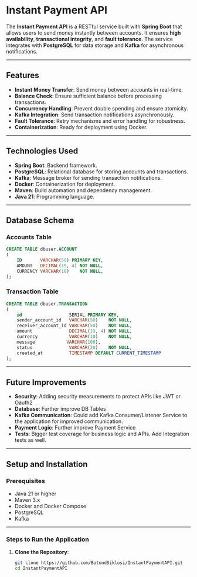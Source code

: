 # Instant Payment API

The **Instant Payment API** is a RESTful service built with **Spring Boot** that allows users to send money instantly
between accounts. It ensures **high availability**, **transactional integrity**, and **fault tolerance**. The service
integrates with **PostgreSQL** for data storage and **Kafka** for asynchronous notifications.

---

## Features

- **Instant Money Transfer**: Send money between accounts in real-time.
- **Balance Check**: Ensure sufficient balance before processing transactions.
- **Concurrency Handling**: Prevent double spending and ensure atomicity.
- **Kafka Integration**: Send transaction notifications asynchronously.
- **Fault Tolerance**: Retry mechanisms and error handling for robustness.
- **Containerization**: Ready for deployment using Docker.

---

## Technologies Used

- **Spring Boot**: Backend framework.
- **PostgreSQL**: Relational database for storing accounts and transactions.
- **Kafka**: Message broker for sending transaction notifications.
- **Docker**: Containerization for deployment.
- **Maven**: Build automation and dependency management.
- **Java 21**: Programming language.

---

## Database Schema

### Accounts Table

```sql
CREATE TABLE dbuser.ACCOUNT
(
    ID       VARCHAR(50) PRIMARY KEY,
    AMOUNT   DECIMAL(19, 4) NOT NULL,
    CURRENCY VARCHAR(10)    NOT NULL,
);
```

### Transaction Table

```sql
CREATE TABLE dbuser.TRANSACTION
(
    id                  SERIAL PRIMARY KEY,
    sender_account_id   VARCHAR(50)    NOT NULL,
    receiver_account_id VARCHAR(50)    NOT NULL,
    amount              DECIMAL(19, 4) NOT NULL,
    currency            VARCHAR(10)    NOT NULL,
    message            VARCHAR(100),
    status              VARCHAR(20)    NOT NULL,
    created_at          TIMESTAMP DEFAULT CURRENT_TIMESTAMP
);
```

---

## Future Improvements

- **Security**: Adding security measurements to protect APIs like JWT or Oauth2
- **Database**: Further improve DB Tables
- **Kafka Communication**: Could add Kafka Consumer/Listener Service to the application for improved communication.
- **Payment Logic**: Further improve Payment Service
- **Tests**: Bigger test coverage for business logic and APIs. Add Integration tests as well.

---

## Setup and Installation

### Prerequisites

- Java 21 or higher
- Maven 3.x
- Docker and Docker Compose
- PostgreSQL
- Kafka

---

### Steps to Run the Application

1. **Clone the Repository**:
   ```bash
   git clone https://github.com/BotondSiklosi/InstantPaymentAPI.git
   cd InstantPaymentAPI